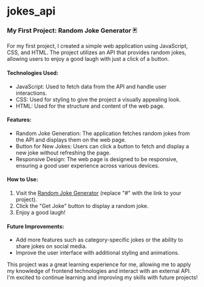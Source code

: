 # jokes_api
### My First Project: Random Joke Generator 🃏

For my first project, I created a simple web application using JavaScript, CSS, and HTML. The project utilizes an API that provides random jokes, allowing users to enjoy a good laugh with just a click of a button.

#### Technologies Used:
- JavaScript: Used to fetch data from the API and handle user interactions.
- CSS: Used for styling to give the project a visually appealing look.
- HTML: Used for the structure and content of the web page.

#### Features:
- Random Joke Generation: The application fetches random jokes from the API and displays them on the web page.
- Button for New Jokes: Users can click a button to fetch and display a new joke without refreshing the page.
- Responsive Design: The web page is designed to be responsive, ensuring a good user experience across various devices.

#### How to Use:
1. Visit the [Random Joke Generator](#) (replace "#" with the link to your project).
2. Click the "Get Joke" button to display a random joke.
3. Enjoy a good laugh!

#### Future Improvements:
- Add more features such as category-specific jokes or the ability to share jokes on social media.
- Improve the user interface with additional styling and animations.

This project was a great learning experience for me, allowing me to apply my knowledge of frontend technologies and interact with an external API. I'm excited to continue learning and improving my skills with future projects!


